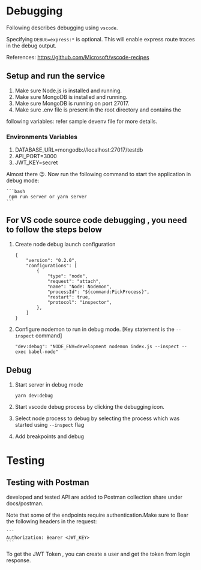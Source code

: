 # Debugging

Following describes debugging using `vscode`.

Specifying `DEBUG=express:*` is optional. This will enable express route traces in the debug output.

References: <https://github.com/Microsoft/vscode-recipes>

## Setup and run the service

1. Make sure Node.js is installed and running.
2. Make sure MongoDB is installed and running.
3. Make sure MongoDB is running on port 27017.
4. Make sure .env file is present in the root directory and contains the

following variables:
refer sample devenv file for more details.

### Environments Variables

 <!-- Please note following are for testing and debugging purpose do not use in production -->

1.  DATABASE_URL=mongodb://localhost:27017/testdb
2.  API_PORT=3000
3.  JWT_KEY=secret

Almost there 😉. Now run the following command to start the application in debug mode:

    ```bash
     npm run server or yarn server
    ```

## For VS code source code debugging , you need to follow the steps below

1. Create node debug launch configuration

   ```
   {
       "version": "0.2.0",
       "configurations": [
           {
               "type": "node",
               "request": "attach",
               "name": "Node: Nodemon",
               "processId": "${command:PickProcess}",
               "restart": true,
               "protocol": "inspector",
           },
       ]
   }
   ```

2. Configure nodemon to run in debug mode. [Key statement is the ``--inspect`` command]

   ```
   "dev:debug": "NODE_ENV=development nodemon index.js --inspect --exec babel-node"
   ```

## Debug

1. Start server in debug mode

   ```
   yarn dev:debug
   ```

2. Start vscode debug process by clicking the debugging icon.

3. Select node process to debug by selecting the process which was started using `--inspect` flag

4. Add breakpoints and debug

# Testing

## Testing with Postman

developed and tested API are added to Postman collection share under docs/postman.

Note that some of the endpoints require authentication.Make sure to Bear the following headers in the request:

    ```
    Authorization: Bearer <JWT_KEY>
    ```

To get the JWT Token , you can create a user and get the token from login response.
